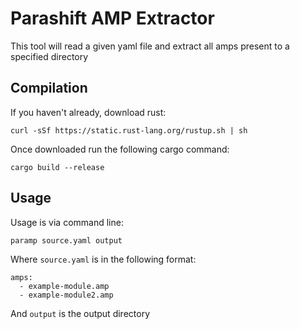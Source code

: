 # Parashift AMP Extractor

This tool will read a given yaml file and extract all amps present to a
specified directory


## Compilation

If you haven't already, download rust:
```
curl -sSf https://static.rust-lang.org/rustup.sh | sh
```

Once downloaded run the following cargo command:

```
cargo build --release
```

## Usage

Usage is via command line:

```
paramp source.yaml output
```

Where `source.yaml` is in the following format:

```
amps:
  - example-module.amp
  - example-module2.amp
```

And `output` is the output directory